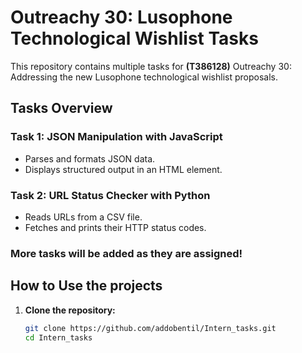 # Outreachy 30: Lusophone Technological Wishlist Tasks  

This repository contains multiple tasks for **(T386128)** Outreachy 30: Addressing the new Lusophone technological wishlist proposals.  

##  Tasks Overview  

### Task 1: JSON Manipulation with JavaScript  
- Parses and formats JSON data.  
- Displays structured output in an HTML element.  

### Task 2: URL Status Checker with Python  
- Reads URLs from a CSV file.  
- Fetches and prints their HTTP status codes.  

### More tasks will be added as they are assigned!  

##  How to Use the projects  

1. **Clone the repository:**  
   ```sh
   git clone https://github.com/addobentil/Intern_tasks.git
   cd Intern_tasks
